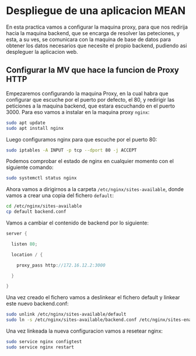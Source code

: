# Despliegue de una aplicacion MEAN

En esta practica vamos a configurar la maquina proxy, para que nos redirija hacia la maquina backend, que se encarga de resolver las peteciones, y esta, a su ves, se comunicara con la maquina de base de datos para obtener los datos necesarios que necesite el propio backend, pudiendo asi despleguer la aplicacion web.

## Configurar la MV que hace la funcion de Proxy HTTP

Empezaremos configurando la maquina Proxy, en la cual habra que configurar que escuche por el puerto por defecto, el 80, y redirigir las peticiones a la maquina backend, que estara escuchando en el puerto 3000. Para eso vamos a instalar en la maquina proxy ```nginx```:

```bash
sudo apt update
sudo apt install nginx
```

Luego configuramos nginx para que escuche por el puerto 80:

```bash
sudo iptables -A INPUT -p tcp --dport 80 -j ACCEPT
```

Podemos comprobar el estado de nginx en cualquier momento con el siguiente comando:

```bash
sudo systemctl status nginx
```

Ahora vamos a dirigirnos a la carpeta ```/etc/nginx/sites-available```, donde vamos a crear una copia del fichero ```default```:

```bash
cd /etc/nginx/sites-available
cp default backend.conf
```

Vamos a cambiar el contenido de backend por lo siguiente:

```c
server {

  listen 80;

  location / {

    proxy_pass http://172.16.12.2:3000

  }

}
```

Una vez creado el fichero vamos a deslinkear el fichero default y linkear este nuevo backend.conf:

```bash
sudo unlink /etc/nginx/sites-available/default
sudo ln -s /etc/nginx/sites-available/backend.conf /etc/nginx/sites-enabled
```

Una vez linkeada la nueva configuracion vamos a resetear nginx:

```bash
sudo service nginx configtest
sudo service nginx restart
```